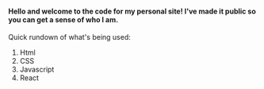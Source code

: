 #### Hello and welcome to the code for my personal site! I've made it public so you can get a sense of who I am.

Quick rundown of what's being used:

1. Html
2. CSS
3. Javascript
4. React
